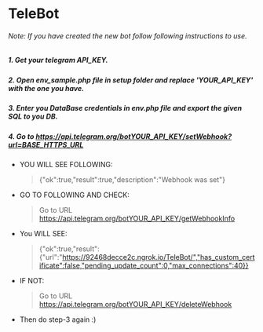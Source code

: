 # TeleBot

###### Note: If you have created the new bot follow following instructions to use.

##### 1. Get your telegram API_KEY.

##### 2. Open env_sample.php file in setup folder and replace 'YOUR_API_KEY' with the one you have.

##### 3. Enter you DataBase credentials in env.php file and export the given SQL to you DB.

##### 4. Go to https://api.telegram.org/botYOUR_API_KEY/setWebhook?url=BASE_HTTPS_URL

- YOU WILL SEE FOLLOWING:
  > {"ok":true,"result":true,"description":"Webhook was set"}
- GO TO FOLLOWING AND CHECK:
  > Go to URL https://api.telegram.org/botYOUR_API_KEY/getWebhookInfo
- You WILL SEE:
  > {"ok":true,"result":{"url":"https://92468decce2c.ngrok.io/TeleBot/","has_custom_certificate":false,"pending_update_count":0,"max_connections":40}}
- IF NOT:
  > Go to URL https://api.telegram.org/botYOUR_API_KEY/deleteWebhook
- Then do step-3 again :)
